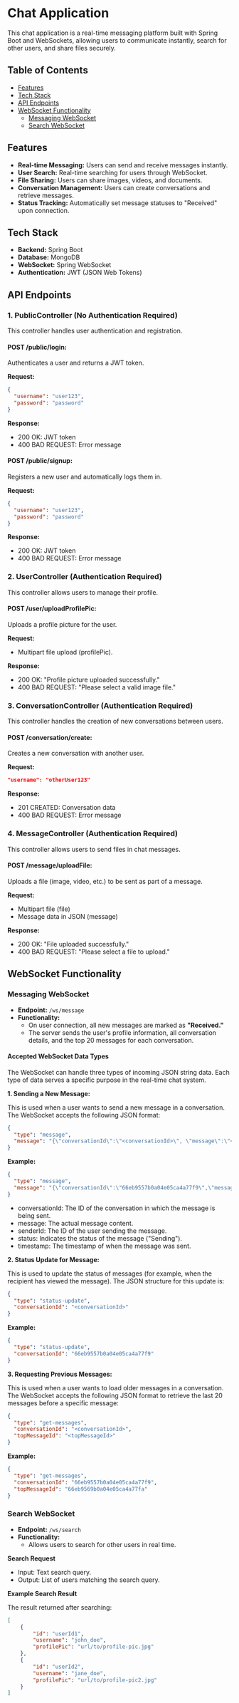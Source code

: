 # Chat Application

This chat application is a real-time messaging platform built with Spring Boot and WebSockets, allowing users to communicate instantly, search for other users, and share files securely.

## Table of Contents

- [Features](#features)
- [Tech Stack](#tech-stack)
- [API Endpoints](#api-endpoints)
- [WebSocket Functionality](#websocket-functionality)
  - [Messaging WebSocket](#messaging-websocket)
  - [Search WebSocket](#search-websocket)

## Features

- **Real-time Messaging:** Users can send and receive messages instantly.
- **User Search:** Real-time searching for users through WebSocket.
- **File Sharing:** Users can share images, videos, and documents.
- **Conversation Management:** Users can create conversations and retrieve messages.
- **Status Tracking:** Automatically set message statuses to "Received" upon connection.

## Tech Stack

- **Backend:** Spring Boot
- **Database:** MongoDB
- **WebSocket:** Spring WebSocket
- **Authentication:** JWT (JSON Web Tokens)

## API Endpoints

### 1. PublicController (No Authentication Required)

This controller handles user authentication and registration.

#### POST /public/login:
Authenticates a user and returns a JWT token.

**Request:**
```json
{
  "username": "user123",
  "password": "password"
}
```

**Response:**
- 200 OK: JWT token
- 400 BAD REQUEST: Error message

#### POST /public/signup:
Registers a new user and automatically logs them in.

**Request:**
```json
{
  "username": "user123",
  "password": "password"
}
```

**Response:**
- 200 OK: JWT token
- 400 BAD REQUEST: Error message

### 2. UserController (Authentication Required)
This controller allows users to manage their profile.

#### POST /user/uploadProfilePic:
Uploads a profile picture for the user.

**Request:**
- Multipart file upload (profilePic).

**Response:**
- 200 OK: "Profile picture uploaded successfully."
- 400 BAD REQUEST: "Please select a valid image file."

### 3. ConversationController (Authentication Required)
This controller handles the creation of new conversations between users.

#### POST /conversation/create:
Creates a new conversation with another user.

**Request:**
```json
"username": "otherUser123"
```

**Response:**
- 201 CREATED: Conversation data
- 400 BAD REQUEST: Error message

### 4. MessageController (Authentication Required)
This controller allows users to send files in chat messages.

#### POST /message/uploadFile:
Uploads a file (image, video, etc.) to be sent as part of a message.

**Request:**
- Multipart file (file)
- Message data in JSON (message)
  
**Response:**
- 200 OK: "File uploaded successfully."
- 400 BAD REQUEST: "Please select a file to upload."

## WebSocket Functionality

### Messaging WebSocket

- **Endpoint:** `/ws/message`
- **Functionality:**
  - On user connection, all new messages are marked as **"Received."**
  - The server sends the user's profile information, all conversation details, and the top 20 messages for each conversation.

#### Accepted WebSocket Data Types
The WebSocket can handle three types of incoming JSON string data. Each type of data serves a specific purpose in the real-time chat system.

**1. Sending a New Message:**

This is used when a user wants to send a new message in a conversation. The WebSocket accepts the following JSON format:
```json
{
  "type": "message",
  "message": "{\"conversationId\":\"<conversationId>\", \"message\":\"<message text>\", \"senderId\":\"<senderId>\", \"status\":\"Sending\", \"timestamp\":<timestamp>}"
}
```
**Example:**
```json
{
  "type": "message",
  "message": "{\"conversationId\":\"66eb9557b0a04e05ca4a77f9\",\"message\":\"hello\",\"senderId\":\"66eb9533b0a04e05ca4a77f7\",\"status\":\"Sending\",\"timestamp\":1727924029031}"
}
```
- conversationId: The ID of the conversation in which the message is being sent.
- message: The actual message content.
- senderId: The ID of the user sending the message.
- status: Indicates the status of the message ("Sending").
- timestamp: The timestamp of when the message was sent.

**2. Status Update for Message:**

This is used to update the status of messages (for example, when the recipient has viewed the message). The JSON structure for this update is:
```json
{
  "type": "status-update",
  "conversationId": "<conversationId>"
}
```
**Example:**
```json
{
  "type": "status-update",
  "conversationId": "66eb9557b0a04e05ca4a77f9"
}
```

**3. Requesting Previous Messages:**

This is used when a user wants to load older messages in a conversation. The WebSocket accepts the following JSON format to retrieve the last 20 messages before a specific message:
```json
{
  "type": "get-messages",
  "conversationId": "<conversationId>",
  "topMessageId": "<topMessageId>"
}

```
**Example:**
```json
{
  "type": "get-messages",
  "conversationId": "66eb9557b0a04e05ca4a77f9",
  "topMessageId": "66eb9569b0a04e05ca4a77fa"
}
```

### Search WebSocket

- **Endpoint:** `/ws/search`
- **Functionality:**
  - Allows users to search for other users in real time.
  
**Search Request**
- Input: Text search query.
- Output: List of users matching the search query.

**Example Search Result**
  
The result returned after searching:  
```json
[
    {
        "id": "userId1",
        "username": "john_doe",
        "profilePic": "url/to/profile-pic.jpg"
    },
    {
        "id": "userId2",
        "username": "jane_doe",
        "profilePic": "url/to/profile-pic2.jpg"
    }
]
```

